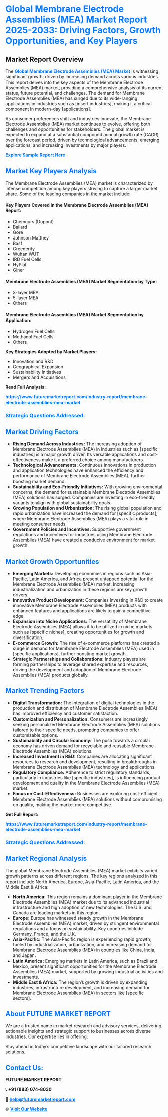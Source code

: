 <h1 style="color: #007BFF;">Global Membrane Electrode Assemblies (MEA) Market Report 2025-2033: Driving Factors, Growth Opportunities, and Key Players</h1>

<section id="overview">
<h2>Market Report Overview</h2>
<p>The <a href="https://www.futuremarketreport.com/industry-report/membrane-electrode-assemblies-mea-market" style="color: #007BFF; text-decoration: none;"><strong>Global Membrane Electrode Assemblies (MEA) Market</strong></a> is witnessing significant growth, driven by increasing demand across various industries. This report delves into the key aspects of the Membrane Electrode Assemblies (MEA) market, providing a comprehensive analysis of its current status, future potential, and challenges. The demand for Membrane Electrode Assemblies (MEA) has surged due to its wide-ranging applications in industries such as [insert industries], making it a critical component in modern-day [applications].</p>
<p>As consumer preferences shift and industries innovate, the Membrane Electrode Assemblies (MEA) market continues to evolve, offering both challenges and opportunities for stakeholders. The global market is expected to expand at a substantial compound annual growth rate (CAGR) over the forecast period, driven by technological advancements, emerging applications, and increasing investments by major players.</p>
</section>

<section id="overview">
<p><a href="https://www.futuremarketreport.com/request-sample/reportId=28059" style="color: #007BFF; text-decoration: none;"><strong>Explore Sample Report Here</strong></a></p>
</section>

<section id="key-players">
<h2 style="color: #007BFF;">Market Key Players Analysis</h2>
<p>The Membrane Electrode Assemblies (MEA) market is characterized by intense competition among key players striving to capture a larger market share. Some of the leading companies in the market include:</p>
<h4>Key Players Covered in the Membrane Electrode Assemblies (MEA) Report:</h4>
<ul><li>Chemours (Dupont)</li><li>Ballard</li><li>Gore</li><li>Johnson Matthey</li><li>Basf</li><li>Greenerity</li><li>Wuhan WUT</li><li>IRD Fuel Cells</li><li>HyPlat</li><li>Giner</li></ul>
<h4>Membrane Electrode Assemblies (MEA) Market Segmentation by Type:</h4>
<ul><li>3-layer MEA</li><li>5-layer MEA</li><li>Others</li></ul>

<h4>Membrane Electrode Assemblies (MEA) Market Segmentation by Application:</h4>
<ul><li>Hydrogen Fuel Cells</li><li>Methanol Fuel Cells</li><li>Others</li></ul>
<p><strong>Key Strategies Adopted by Market Players:</strong></p>
<ul>
<li>Innovation and R&D</li>
<li>Geographical Expansion</li>
<li>Sustainability Initiatives</li>
<li>Mergers and Acquisitions</li>
</ul>
</section>

<section>
<p><strong>Read Full Analysis: </strong></p><a href="https://www.futuremarketreport.com/industry-report/membrane-electrode-assemblies-mea-market" style="color: #007BFF; text-decoration: none;"><strong>https://www.futuremarketreport.com/industry-report/membrane-electrode-assemblies-mea-market</strong></a>
<h3 style="color: #007BFF;">Strategic Questions Addressed:</h3>
</section>

<section id="driving-factors">
<h2 style="color: #007BFF;">Market Driving Factors</h2>
<ul>
<li><strong>Rising Demand Across Industries:</strong> The increasing adoption of Membrane Electrode Assemblies (MEA) in industries such as [specific industries] is a major growth driver. Its versatile applications and cost-effectiveness make it a preferred choice among manufacturers.</li>
<li><strong>Technological Advancements:</strong> Continuous innovations in production and application technologies have enhanced the efficiency and performance of Membrane Electrode Assemblies (MEA), further boosting market demand.</li>
<li><strong>Sustainability and Eco-Friendly Initiatives:</strong> With growing environmental concerns, the demand for sustainable Membrane Electrode Assemblies (MEA) solutions has surged. Companies are investing in eco-friendly variants to align with global sustainability goals.</li>
<li><strong>Growing Population and Urbanization:</strong> The rising global population and rapid urbanization have increased the demand for [specific products], where Membrane Electrode Assemblies (MEA) plays a vital role in meeting consumer needs.</li>
<li><strong>Government Policies and Incentives:</strong> Supportive government regulations and incentives for industries using Membrane Electrode Assemblies (MEA) have created a conducive environment for market growth.</li>
</ul>
</section>

<section id="growth-opportunities">
<h2 style="color: #007BFF;">Market Growth Opportunities</h2>
<ul>
<li><strong>Emerging Markets:</strong> Developing economies in regions such as Asia-Pacific, Latin America, and Africa present untapped potential for the Membrane Electrode Assemblies (MEA) market. Increasing industrialization and urbanization in these regions are key growth drivers.</li>
<li><strong>Innovative Product Development:</strong> Companies investing in R&D to create innovative Membrane Electrode Assemblies (MEA) products with enhanced features and applications are likely to gain a competitive edge.</li>
<li><strong>Expansion into Niche Applications:</strong> The versatility of Membrane Electrode Assemblies (MEA) allows it to be utilized in niche markets such as [specific niches], creating opportunities for growth and diversification.</li>
<li><strong>E-commerce Growth:</strong> The rise of e-commerce platforms has created a surge in demand for Membrane Electrode Assemblies (MEA) used in [specific applications], further boosting market growth.</li>
<li><strong>Strategic Partnerships and Collaborations:</strong> Industry players are forming partnerships to leverage shared expertise and resources, driving the development and adoption of Membrane Electrode Assemblies (MEA) products globally.</li>
</ul>
</section>

<section id="trending-factors">
<h2 style="color: #007BFF;">Market Trending Factors</h2>
<ul>
<li><strong>Digital Transformation:</strong> The integration of digital technologies in the production and distribution of Membrane Electrode Assemblies (MEA) has improved efficiency and customer satisfaction.</li>
<li><strong>Customization and Personalization:</strong> Consumers are increasingly seeking personalized Membrane Electrode Assemblies (MEA) solutions tailored to their specific needs, prompting companies to offer customizable options.</li>
<li><strong>Sustainability and Circular Economy:</strong> The push towards a circular economy has driven demand for recyclable and reusable Membrane Electrode Assemblies (MEA) solutions.</li>
<li><strong>Increased Investment in R&D:</strong> Companies are allocating significant resources to research and development, resulting in breakthroughs in Membrane Electrode Assemblies (MEA) technology and applications.</li>
<li><strong>Regulatory Compliance:</strong> Adherence to strict regulatory standards, particularly in industries like [specific industries], is influencing product development and quality in the Membrane Electrode Assemblies (MEA) market.</li>
<li><strong>Focus on Cost-Effectiveness:</strong> Businesses are exploring cost-efficient Membrane Electrode Assemblies (MEA) solutions without compromising on quality, making the market more competitive.</li>
</ul>
</section>

<section>
<p><strong>Get Full Report: </strong></p><a href="https://www.futuremarketreport.com/industry-report/membrane-electrode-assemblies-mea-market" style="color: #007BFF; text-decoration: none;"><strong>https://www.futuremarketreport.com/industry-report/membrane-electrode-assemblies-mea-market</strong></a>
<h3 style="color: #007BFF;">Strategic Questions Addressed:</h3>
</section>


<section id="regional-analysis">
<h2 style="color: #007BFF;">Market Regional Analysis</h2>
<p>The global Membrane Electrode Assemblies (MEA) market exhibits varied growth patterns across different regions. The key regions analyzed in this report include North America, Europe, Asia-Pacific, Latin America, and the Middle East & Africa:</p>
<ul>
<li><strong>North America:</strong> This region remains a dominant player in the Membrane Electrode Assemblies (MEA) market due to its advanced industrial infrastructure and high adoption of new technologies. The U.S. and Canada are leading markets in this region.</li>
<li><strong>Europe:</strong> Europe has witnessed steady growth in the Membrane Electrode Assemblies (MEA) market, driven by stringent environmental regulations and a focus on sustainability. Key countries include Germany, France, and the U.K.</li>
<li><strong>Asia-Pacific:</strong> The Asia-Pacific region is experiencing rapid growth, fueled by industrialization, urbanization, and increasing demand for Membrane Electrode Assemblies (MEA) in countries like China, India, and Japan.</li>
<li><strong>Latin America:</strong> Emerging markets in Latin America, such as Brazil and Mexico, present significant opportunities for the Membrane Electrode Assemblies (MEA) market, supported by growing industrial activities and investments.</li>
<li><strong>Middle East & Africa:</strong> The region’s growth is driven by expanding industries, infrastructure development, and increasing demand for Membrane Electrode Assemblies (MEA) in sectors like [specific sectors].</li>
</ul>
</section>

<footer>
<h2 style="color: #007BFF;">About FUTURE MARKET REPORT</h2>
<p>We are a trusted name in market research and advisory services, delivering actionable insights and strategic support to businesses across diverse industries. Our expertise lies in offering:</p>

<p>Stay ahead in today’s competitive landscape with our tailored research solutions.</p>

<h2 style="color: #007BFF;">Contact Us:</h2>
<p><strong>FUTURE MARKET REPORT</strong></p>
<p>📞 <strong>+91 (883) 074-8030</strong></p>
<p>📧 <strong><a href="mailto:help@futuremarketreport.com" style="color: #007BFF;">help@futuremarketreport.com</a></strong></p>
<p>🌐 <strong><a href="https://www.futuremarketreport.com/" style="color: #007BFF;">Visit Our Website</a></strong></p>
</footer>
